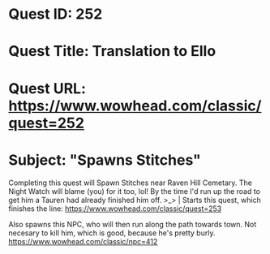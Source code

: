 # Quest ID: 252
# Quest Title: Translation to Ello
# Quest URL: https://www.wowhead.com/classic/quest=252
# Subject: "Spawns Stitches"
Completing this quest will Spawn Stitches near Raven Hill Cemetary. The Night Watch will blame <name> (you) for it too, lol! By the time I'd run up the road to get him a Tauren had already finished him off. >_> | Starts this quest, which finishes the line:
https://www.wowhead.com/classic/quest=253

Also spawns this NPC, who will then run along the path towards town. Not necesary to kill him, which is good, because he's pretty burly.
https://www.wowhead.com/classic/npc=412